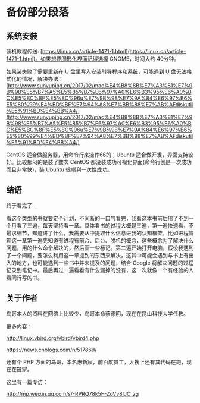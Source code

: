# 备份部分段落

## 系统安装

装机教程传送: [https://linux.cn/article-1471-1.html](https://linux.cn/article-1471-1.html)。如果想要图形化界面记得选择 GNOME，时间大约 40分钟。

如果装失败了需要重新在 U 盘里写入安装引导程序和系统，可能遇到 U 盘无法格式化的情况，解决办法：[http://www.sunyuping.cn/2017/02/mac%E4%B8%8B%E7%A3%81%E7%9B%98%E5%B7%A5%E5%85%B7%E6%97%A0%E6%B3%95%E6%A0%BC%E5%BC%8F%E5%8C%96u%E7%9B%98%E7%9A%84%E6%97%B6%E5%80%99%E4%BD%BF%E7%94%A8%E7%BB%88%E7%AB%AFdiskutil%E5%91%BD%E4%BB%A4/](http://www.sunyuping.cn/2017/02/mac%E4%B8%8B%E7%A3%81%E7%9B%98%E5%B7%A5%E5%85%B7%E6%97%A0%E6%B3%95%E6%A0%BC%E5%BC%8F%E5%8C%96u%E7%9B%98%E7%9A%84%E6%97%B6%E5%80%99%E4%BD%BF%E7%94%A8%E7%BB%88%E7%AB%AFdiskutil%E5%91%BD%E4%BB%A4/)

CentOS 适合做服务器，用命令行来操作66的；Ubuntu 适合做开发，界面支持较好。比较郁闷的是装了数次 CentOS 都没装成功可视化界面(命令行倒是一次成功而且非常快)，装 Ubuntu 很顺利一次性成功。

## 结语

终于看完了...

看这个类型的书就要定个计划，不间断的一口气看完，我看这本书前后用了不到一个月看了三遍，每天坚持看一章。具体看书的过程大概是三遍，第一遍快速看，不最求细节，知道讲了什么，我需要从中提取什么信息进我的认知框架，比如进程管理这一章第一遍先知道有进程有前台、后台、脱机的概念，这些概念为了解决什么问题，用的什么命令解决的，然后画一些标记。第二遍开始打开电脑，假设我遇到了一个问题，要怎么利用这一章提到的东西来解决，这其中可能会遇到与书上有出入的地方，也可能遇到一些书中并未提及的问题，结合 Google 将解决问题的过程记录到笔记中。最后再过一遍看看有什么漏掉的没有，这一次就像一个有经验的人看同行写的书。

## 关于作者

鸟哥本人的资料在网络上比较少，鸟哥本命蔡德明，现在在昆山科技大学任教。

更多内容：

http://linux.vbird.org/vbird/vbird4.php

https://news.cnblogs.com/n/517869/

还有个 PHP 方面的鸟哥，本名惠新宸，前百度员工，大搜上还有其代码在跑，现在在链家。

这里有一篇专访：

http://mp.weixin.qq.com/s/-RPRQ78k5F-ZoVv8IJC_zg

